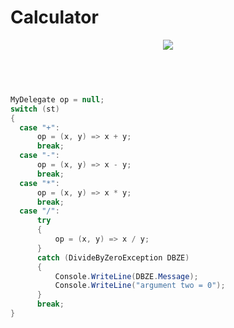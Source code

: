 # Calculator

<p align="center">
<img src="http://img.freepik.com/free-icon/calculator-interface-symbol-of-four-buttons_318-66982.jpg?size=338&ext=jpg">
</p>
<br>

```c#


MyDelegate op = null;
switch (st)
{
  case "+":
      op = (x, y) => x + y;
      break;
  case "-":
      op = (x, y) => x - y;
      break;
  case "*":
      op = (x, y) => x * y;
      break;
  case "/":
      try
      {
          op = (x, y) => x / y;
      }
      catch (DivideByZeroException DBZE)
      {
          Console.WriteLine(DBZE.Message);
          Console.WriteLine("argument two = 0");
      }
      break;
}
```

            

